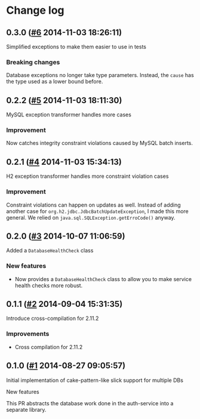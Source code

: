 # Change log

## 0.3.0 ([#6](https://git.mobcastdev.com/Platform/common-slick/pull/6) 2014-11-03 18:26:11)

Simplified exceptions to make them easier to use in tests

### Breaking changes

Database exceptions no longer take type parameters. Instead, the `cause` has the type used as a lower bound before.

## 0.2.2 ([#5](https://git.mobcastdev.com/Platform/common-slick/pull/5) 2014-11-03 18:11:30)

MySQL exception transformer handles more cases

### Improvement

Now catches integrity constraint violations caused by MySQL batch inserts.

## 0.2.1 ([#4](https://git.mobcastdev.com/Platform/common-slick/pull/4) 2014-11-03 15:34:13)

H2 exception transformer handles more constraint violation cases

### Improvement

Constraint violations can happen on updates as well. Instead of adding another case for `org.h2.jdbc.JdbcBatchUpdateException`, I made this more general. We relied on `java.sql.SQLException.getErroCode()` anyway.

## 0.2.0 ([#3](https://git.mobcastdev.com/Platform/common-slick/pull/3) 2014-10-07 11:06:59)

Added a `DatabaseHealthCheck` class

### New features

- Now provides a `DatabaseHealthCheck` class to allow you to make
service health checks more robust.

## 0.1.1 ([#2](https://git.mobcastdev.com/Platform/common-slick/pull/2) 2014-09-04 15:31:35)

Introduce cross-compilation for 2.11.2

### Improvements

* Cross compilation for 2.11.2

## 0.1.0 ([#1](https://git.mobcastdev.com/Platform/common-slick/pull/1) 2014-08-27 09:05:57)

Initial implementation of cake-pattern-like slick support for multiple DBs

New features

This PR abstracts the database work done in the auth-service into a separate library.

